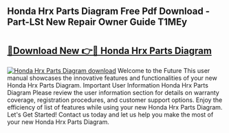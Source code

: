 ## Honda Hrx Parts Diagram Free Pdf Download - Part-LSt New Repair Owner Guide T1MEy

# <h2><a href="http://dfukm7.blite.top/?on=Honda+Hrx+Parts+Diagram">🔗Download New 👉🔴 Honda Hrx Parts Diagram</a></h2>

[![Honda Hrx Parts Diagram download](https://i.imgur.com/lujVjoI.png)](http://dfukm7.blite.top/?on=Honda+Hrx+Parts+Diagram)
Welcome to the Future This user manual showcases the innovative features and functionalities of your new Honda Hrx Parts Diagram. Important User Information Honda Hrx Parts Diagram Please review the user information section for details on warranty coverage, registration procedures, and customer support options. Enjoy the efficiency of list of features while using your new Honda Hrx Parts Diagram. Let's Get Started! Contact us today and let us help you make the most of your new Honda Hrx Parts Diagram.
